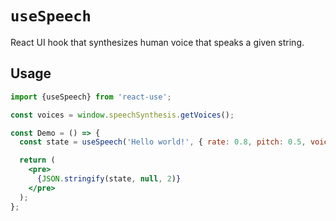 # `useSpeech`

React UI hook that synthesizes human voice that speaks a given string.


## Usage

```jsx
import {useSpeech} from 'react-use';

const voices = window.speechSynthesis.getVoices();

const Demo = () => {
  const state = useSpeech('Hello world!', { rate: 0.8, pitch: 0.5, voice: voices[0] });

  return (
    <pre>
      {JSON.stringify(state, null, 2)}
    </pre>  
  );
};
```
